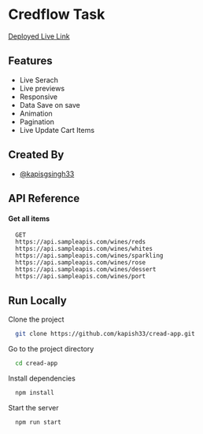 # Credflow Task

[Deployed Live Link ](https://credflow.netlify.app/)

## Features

- Live Serach
- Live previews
- Responsive
- Data Save on save
- Animation
- Pagination
- Live Update Cart Items

## Created By

- [@kapisgsingh33](hhttps://github.com/kapish33)

## API Reference

#### Get all items

```http
  GET
  https://api.sampleapis.com/wines/reds
  https://api.sampleapis.com/wines/whites
  https://api.sampleapis.com/wines/sparkling
  https://api.sampleapis.com/wines/rose
  https://api.sampleapis.com/wines/dessert
  https://api.sampleapis.com/wines/port
```

## Run Locally

Clone the project

```bash
  git clone https://github.com/kapish33/cread-app.git
```

Go to the project directory

```bash
  cd cread-app
```

Install dependencies

```bash
  npm install
```

Start the server

```bash
  npm run start
```
